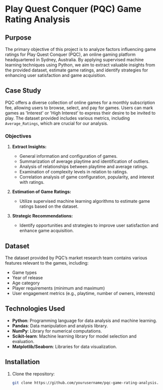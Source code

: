 # Play Quest Conquer (PQC) Game Rating Analysis

## Purpose
The primary objective of this project is to analyze factors influencing game ratings for Play Quest Conquer (PQC), an online gaming platform headquartered in Sydney, Australia. By applying supervised machine learning techniques using Python, we aim to extract valuable insights from the provided dataset, estimate game ratings, and identify strategies for enhancing user satisfaction and game acquisition.


## Case Study
PQC offers a diverse collection of online games for a monthly subscription fee, allowing users to browse, select, and pay for games. Users can mark games as 'Interest' or 'High Interest' to express their desire to be invited to play. The dataset provided includes various metrics, including `Average_Ratings`, which are crucial for our analysis.

### Objectives
1. **Extract Insights:**
   - General information and configuration of games.
   - Summarization of average playtime and identification of outliers.
   - Analysis of relationships between playtime and average ratings.
   - Examination of complexity levels in relation to ratings.
   - Correlation analysis of game configuration, popularity, and interest with ratings.

2. **Estimation of Game Ratings:**
   - Utilize supervised machine learning algorithms to estimate game ratings based on the dataset.

3. **Strategic Recommendations:**
   - Identify opportunities and strategies to improve user satisfaction and enhance game acquisition.

## Dataset
The dataset provided by PQC’s market research team contains various features relevant to the games, including:
- Game types
- Year of release
- Age category
- Player requirements (minimum and maximum)
- User engagement metrics (e.g., playtime, number of owners, interests)

## Technologies Used
- **Python**: Programming language for data analysis and machine learning.
- **Pandas**: Data manipulation and analysis library.
- **NumPy**: Library for numerical computations.
- **Scikit-learn**: Machine learning library for model selection and evaluation.
- **Matplotlib/Seaborn**: Libraries for data visualization.

## Installation
1. Clone the repository:
   ```bash
   git clone https://github.com/yourusername/pqc-game-rating-analysis.git
